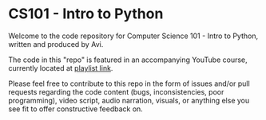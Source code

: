 # CS101 - Intro to Python

Welcome to the code repository for Computer Science 101 - Intro to Python, written and produced by Avi.

The code in this "repo" is featured in an accompanying YouTube course, currently located at [playlist link](https://www.youtube.com/playlist?list=PLqJzsWJzM8JcRNjcIBn9Zq_byi72KDhYT).

Please feel free to contribute to this repo in the form of issues and/or pull requests regarding the code content (bugs, inconsistencies, poor programming), video script, audio narration, visuals, or anything else you see fit to offer constructive feedback on.
